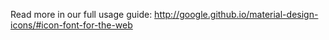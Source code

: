 Read more in our full usage guide:
http://google.github.io/material-design-icons/#icon-font-for-the-web
